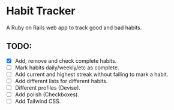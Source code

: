# Habit Tracker

A Ruby on Rails web app to track good and bad habits.

## TODO:

- [x] Add, remove and check complete habits.
- [ ] Mark habits daily/weekly/etc as complete.
- [ ] Add current and highest streak without failing to mark a habit.
- [ ] Add different lists for different habits.
- [ ] Different profiles (Devise).
- [ ] Add polish (Checkboxes).
- [ ] Add Tailwind CSS.